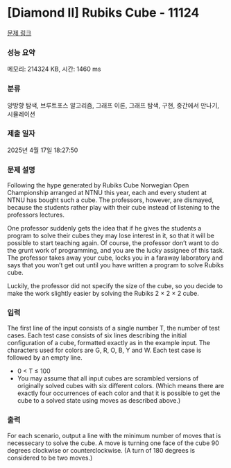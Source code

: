 # [Diamond II] Rubiks Cube - 11124 

[문제 링크](https://www.acmicpc.net/problem/11124) 

### 성능 요약

메모리: 214324 KB, 시간: 1460 ms

### 분류

양방향 탐색, 브루트포스 알고리즘, 그래프 이론, 그래프 탐색, 구현, 중간에서 만나기, 시뮬레이션

### 제출 일자

2025년 4월 17일 18:27:50

### 문제 설명

<p>Following the hype generated by Rubiks Cube Norwegian Open Championship arranged at NTNU this year, each and every student at NTNU has bought such a cube. The professors, however, are dismayed, because the students rather play with their cube instead of listening to the professors lectures.</p>

<p>One professor suddenly gets the idea that if he gives the students a program to solve their cubes they may lose interest in it, so that it will be possible to start teaching again. Of course, the professor don’t want to do the grunt work of programming, and you are the lucky assignee of this task. The professor takes away your cube, locks you in a faraway laboratory and says that you won’t get out until you have written a program to solve Rubiks cube.</p>

<p>Luckily, the professor did not specify the size of the cube, so you decide to make the work slightly easier by solving the Rubiks 2 × 2 × 2 cube.</p>

### 입력 

 <p>The first line of the input consists of a single number T, the number of test cases. Each test case consists of six lines describing the initial configuration of a cube, formatted exactly as in the example input. The characters used for colors are G, R, O, B, Y and W. Each test case is followed by an empty line.</p>

<ul>
	<li>0 < T ≤ 100</li>
	<li>You may assume that all input cubes are scrambled versions of originally solved cubes with six different colors. (Which means there are exactly four occurrences of each color and that it is possible to get the cube to a solved state using moves as described above.)</li>
</ul>

### 출력 

 <p>For each scenario, output a line with the minimum number of moves that is necessecary to solve the cube. A move is turning one face of the cube 90 degrees clockwise or counterclockwise. (A turn of 180 degrees is considered to be two moves.)</p>

